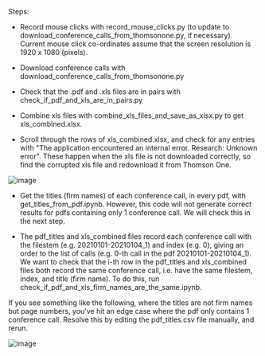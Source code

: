 Steps:

- Record mouse clicks with record_mouse_clicks.py (to update to download_conference_calls_from_thomsonone.py, if necessary). Current mouse click co-ordinates assume that the screen resolution is 1920 x 1080 (pixels).

- Download conference calls with download_conference_calls_from_thomsonone.py

- Check that the .pdf and .xls files are in pairs with check_if_pdf_and_xls_are_in_pairs.py

- Combine xls files with combine_xls_files_and_save_as_xlsx.py to get xls_combined.xlsx.

- Scroll through the rows of xls_combined.xlsx, and check for any entries with "The application encountered an internal error.  Research: Unknown error". These happen when the xls file is not downloaded correctly, so find the corrupted xls file and redownload it from Thomson One. 

![image](https://user-images.githubusercontent.com/90637415/176491766-4d37069a-ec49-48ca-9291-5bb8c231fc9a.png)

- Get the titles (firm names) of each conference call, in every pdf, with get_titles_from_pdf.ipynb. However, this code will not generate correct results for pdfs containing only 1 conference call. We will check this in the next step.

- The pdf_titles and xls_combined files record each conference call with the filestem (e.g. 20210101-20210104_1) and index (e.g. 0), giving an order to the list of calls (e.g. 0-th call in the pdf 20210101-20210104_1). We want to check that the i-th row in the pdf_titles and xls_combined files both record the same conference call, i.e. have the same filestem, index, and title (firm name). To do this, run check_if_pdf_and_xls_firm_names_are_the_same.ipynb.

If you see something like the following, where the titles are not firm names but page numbers, you've hit an edge case where the pdf only contains 1 conference call. Resolve this by editing the pdf_titles.csv file manually, and rerun.

![image](https://user-images.githubusercontent.com/90637415/176561880-92c7d4cf-93d0-4106-86ce-5925fdbd2948.png)
